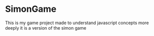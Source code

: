 # SimonGame
This is my game project made to understand javascript concepts more deeply it is a version of the simon game

